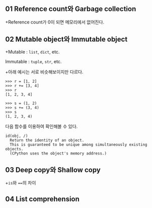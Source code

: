 ## 01 Reference count와 Garbage collection
+Reference count가 0이 되면 메모리에서 없어진다.
## 02 Mutable object와 Immutable object
+Mutable : `list`, `dict`, etc.

Immutable : `tuple`, `str`, etc.

+아래 예시는 서로 비슷해보이지만 다르다.

    >>> r = [1, 2]
    >>> r += [3, 4]
    >>> r
    [1, 2, 3, 4]
    
    >>> s = (1, 2)
    >>> s += (3, 4)
    >>> s
    (1, 2, 3, 4)

다음 함수를 이용하여 확인해볼 수 있다.

    id(obj, /)
      Return the identity of an object.
      This is guaranteed to be unique among simultaneously existing objects.
      (CPython uses the object's memory address.)

## 03 Deep copy와 Shallow copy
+`is`와 `==`의 차이



## 04 List comprehension

